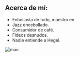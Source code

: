 ## Acerca de mí:

- Entusiasta de todo, maestro en.
- Jazz encebollado.
- Consumidor de café.
- Fideos desnudos.
- Nadie entiende a Hegel.

![mao](https://github.com/user-attachments/assets/1e6492d5-8afc-4ae4-8cce-6701525aad82)
